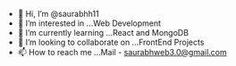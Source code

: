 - 👋 Hi, I’m @saurabhh11
- 👀 I’m interested in ...Web Development 
- 🌱 I’m currently learning ...React and MongoDB
- 💞️ I’m looking to collaborate on ...FrontEnd Projects
- 📫 How to reach me ...Mail - saurabhweb3.0@gmail.com

<!---
saurabhh11/saurabhh11 is a ✨ special ✨ repository because its `README.md` (this file) appears on your GitHub profile.
You can click the Preview link to take a look at your changes.
--->
